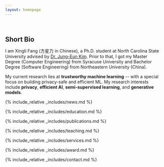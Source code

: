 ```yaml
---
layout: homepage
---
```


<h1 id="about-me"></h1>

<h2 style="margin: 60px 0px 10px;">Short Bio</h2>

I am Xingli Fang (方星力 in Chinese), a Ph.D. student at North Carolina State University advised by [Dr. Jung-Eun Kim](https://jungeunkim.wordpress.ncsu.edu/). Prior to that, I got my Master Degree (Computer Engineering) from Syracuse University and Bachelor Degree (Software Engineering) from Northeastern University (China).

My current research lies at **trustworthy machine learning** -- with a special focus on building privacy-safe and efficient ML. My research interests include **privacy**, **efficient AI**, **semi-supervised learning**, and **generative models**.

<!-- 
<strong style="color:#e74d3c; font-weight:600">

</strong> 
-->

{% include_relative _includes/news.md %}

{% include_relative _includes/education.md %}

{% include_relative _includes/publications.md %}

{% include_relative _includes/teaching.md %}

<!--
{% include_relative _includes/talks.md %}
-->

{% include_relative _includes/services.md %}

{% include_relative _includes/award.md %}

{% include_relative _includes/contact.md %}
